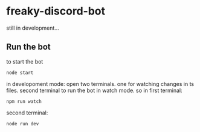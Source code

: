 # freaky-discord-bot

still in development...

## Run the bot
to start the bot
```
node start
```


in developoment mode:
open two terminals.
one for watching changes in ts files.
second terminal to run the bot in watch mode.
so in first terminal:
```
npm run watch
```
second terminal:
```
node run dev
```



